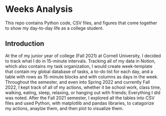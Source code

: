 # Weeks Analysis

This repo contains Python code, CSV files, and figures that come together to show my day-to-day life as a college student.

## Introduction

At the of my junior year of college (Fall 2021) at Cornell University, I decided to track what I do in 15-minute intervals. Tracking all of my data in Notion, which also contains my task organization, I would create week-template that contain my global database of tasks, a to-do list for each day, and a table with rows as 15-minute blocks and with columns as days in the week. Throughout the semester, and even into Spring 2022 and currently Fall 2022, I kept track of all of my actions, whether it be school work, class time, walking, eating, sleep, relaxing, or hanging out with friends; Everything I did was noted. After the Fall 2021 semester, I explored all the tables into CSV files and used Python, with matplotlib and pandas libraries, to catagorize my actions, anaylze them, and then plot to visualize them.
